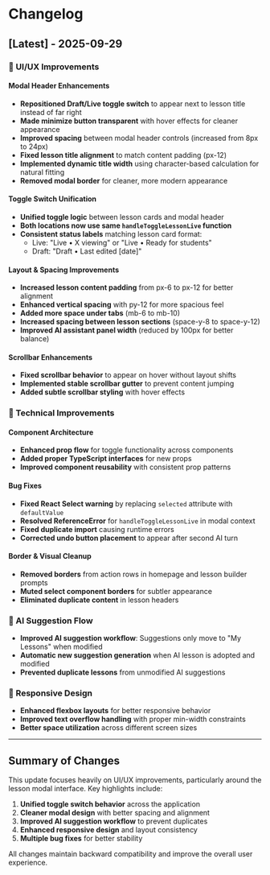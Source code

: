 # Changelog

## [Latest] - 2025-09-29

### 🎨 UI/UX Improvements

#### Modal Header Enhancements
- **Repositioned Draft/Live toggle switch** to appear next to lesson title instead of far right
- **Made minimize button transparent** with hover effects for cleaner appearance
- **Improved spacing** between modal header controls (increased from 8px to 24px)
- **Fixed lesson title alignment** to match content padding (px-12)
- **Implemented dynamic title width** using character-based calculation for natural fitting
- **Removed modal border** for cleaner, more modern appearance

#### Toggle Switch Unification
- **Unified toggle logic** between lesson cards and modal header
- **Both locations now use same `handleToggleLessonLive` function**
- **Consistent status labels** matching lesson card format:
  - Live: "Live • X viewing" or "Live • Ready for students"
  - Draft: "Draft • Last edited [date]"

#### Layout & Spacing Improvements
- **Increased lesson content padding** from px-6 to px-12 for better alignment
- **Enhanced vertical spacing** with py-12 for more spacious feel
- **Added more space under tabs** (mb-6 to mb-10)
- **Increased spacing between lesson sections** (space-y-8 to space-y-12)
- **Improved AI assistant panel width** (reduced by 100px for better balance)

#### Scrollbar Enhancements
- **Fixed scrollbar behavior** to appear on hover without layout shifts
- **Implemented stable scrollbar gutter** to prevent content jumping
- **Added subtle scrollbar styling** with hover effects

### 🔧 Technical Improvements

#### Component Architecture
- **Enhanced prop flow** for toggle functionality across components
- **Added proper TypeScript interfaces** for new props
- **Improved component reusability** with consistent prop patterns

#### Bug Fixes
- **Fixed React Select warning** by replacing `selected` attribute with `defaultValue`
- **Resolved ReferenceError** for `handleToggleLessonLive` in modal context
- **Fixed duplicate import** causing runtime errors
- **Corrected undo button placement** to appear after second AI turn

#### Border & Visual Cleanup
- **Removed borders** from action rows in homepage and lesson builder prompts
- **Muted select component borders** for subtler appearance
- **Eliminated duplicate content** in lesson headers

### 🚀 AI Suggestion Flow
- **Improved AI suggestion workflow**: Suggestions only move to "My Lessons" when modified
- **Automatic new suggestion generation** when AI lesson is adopted and modified
- **Prevented duplicate lessons** from unmodified AI suggestions

### 📱 Responsive Design
- **Enhanced flexbox layouts** for better responsive behavior
- **Improved text overflow handling** with proper min-width constraints
- **Better space utilization** across different screen sizes

---

## Summary of Changes

This update focuses heavily on UI/UX improvements, particularly around the lesson modal interface. Key highlights include:

1. **Unified toggle switch behavior** across the application
2. **Cleaner modal design** with better spacing and alignment
3. **Improved AI suggestion workflow** to prevent duplicates
4. **Enhanced responsive design** and layout consistency
5. **Multiple bug fixes** for better stability

All changes maintain backward compatibility and improve the overall user experience.
